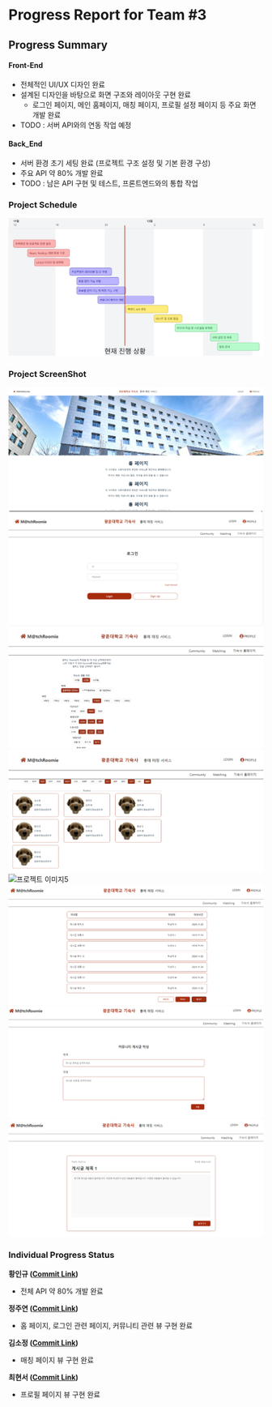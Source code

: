 ﻿# Progress Report for Team #3

## Progress Summary

#### Front-End

- 전체적인 UI/UX 디자인 완료
- 설계된 디자인을 바탕으로 화면 구조와 레이아웃 구현 완료
  - 로그인 페이지, 메인 홈페이지, 매칭 페이지, 프로필 설정 페이지 등 주요 화면 개발 완료
- TODO : 서버 API와의 연동 작업 예정

#### Back_End

- 서버 환경 초기 세팅 완료 (프로젝트 구조 설정 및 기본 환경 구성)
- 주요 API 약 80% 개발 완료
- TODO : 남은 API 구현 및 테스트, 프론트엔드와의 통합 작업

### Project Schedule

![프로젝트 일정](./images/KakaoTalk_20241129_143351288.jpg)

### Project ScreenShot
![프로젝트 이미지1](./images/KakaoTalk_20241129_120923362.png)
![프로젝트 이미지2](./images/KakaoTalk_20241129_120923362_01.png)
![프로젝트 이미지3](./images/Match_page_1.png)
![프로젝트 이미지4](./images/Match_page_2.png)
![프로젝트 이미지5](https://github.com/user-attachments/assets/5249ae65-2902-4a7e-a68e-c8fe052daea5)
![프로젝트 이미지6](./images/스크린샷%202024-11-29%20204443.png)
![프로젝트 이미지7](./images/스크린샷%202024-11-29%20204453.png)
![프로젝트 이미지8](./images/스크린샷%202024-11-29%20204504.png)

### Individual Progress Status  
**황인규 ([Commit Link]())**
- 전체 API 약 80% 개발 완료

**정주연 ([Commit Link]())**
- 홈 페이지, 로그인 관련 페이지, 커뮤니티 관련 뷰 구현 완료

**김소정 ([Commit Link](https://github.com/openSource-3Team/Frontend/pull/13/commits/2a0783542b4965d55ced0f2d36dc1345a064a87b))**
- 매칭 페이지 뷰 구현 완료

**최현서 ([Commit Link](https://github.com/openSource-3Team/Frontend/pull/9/commits/2c2cfd794a66b088666ba6fd6a299f85fd288a89))**
- 프로필 페이지 뷰 구현 완료
